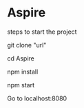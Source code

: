 # Aspire

steps to start the project


git clone "url" 


cd Aspire 

npm install 

npm start 


Go to localhost:8080 
